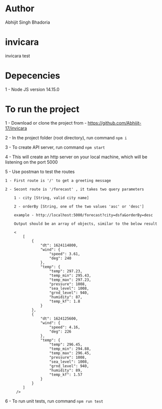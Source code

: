 # Author
Abhijit Singh Bhadoria
# invicara
invicara test

# Depecencies 
1 - Node JS version 14.15.0

# To run the project
1 - Download or clone the project from - https://github.com/Abhijit-17/invicara

2 - In the project folder (root directory), run command `npm i`

3 - To create API server, run command `npm start`

4 - This will create an http server on your local machine, which will be listening on the port 5000

5 - Use postman to test the routes

    1 - First route is '/' to get a greeting message

    2 - Secont route is '/forecast' , it takes two query parameters

        1 - city [String, valid city name]

        2 - orderBy [String, one of the two values 'asc' or 'desc']

        example - http://localhost:5000/forecast?city=dsfa&orderBy=desc

        Output should be an array of objects, similar to the below result
        
        <
            [
                {
                    "dt": 1624114800,
                    "wind": {
                        "speed": 3.61,
                        "deg": 240
                    },
                    "temp": {
                        "temp": 297.23,
                        "temp_min": 295.43,
                        "temp_max": 297.23,
                        "pressure": 1008,
                        "sea_level": 1008,
                        "grnd_level": 940,
                        "humidity": 87,
                        "temp_kf": 1.8
                    }
                },
                {
                    "dt": 1624125600,
                    "wind": {
                        "speed": 4.16,
                        "deg": 226
                    },
                    "temp": {
                        "temp": 296.45,
                        "temp_min": 294.88,
                        "temp_max": 296.45,
                        "pressure": 1008,
                        "sea_level": 1008,
                        "grnd_level": 940,
                        "humidity": 89,
                        "temp_kf": 1.57
                    }
                }
            ]
         />

6 - To run unit tests, run command `npm run test`